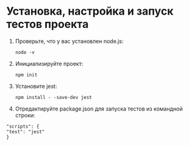 # **Установка, настройка и запуск тестов проекта**

1. Проверьте, что у вас установлен node.js:

   `node -v`

2. Инициализируйте проект:

   `npm init`

3. Установите jest:

   `npm install - -save-dev jest`

4. Отредактируйте package.json для запуска тестов из командной строки:

```
"scripts": {
"test": "jest"
}
```
